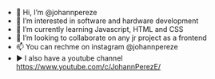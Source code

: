 - 👋 Hi, I’m @johannpereze
- 👀 I’m interested in software and hardware development
- 🌱 I’m currently learning Javascript, HTML and CSS
- 💞️ I’m looking to collaborate on any jr project as a frontend
- 📫 You can rechme on instagram @johannpereze
- ▶️ I also have a youtube channel https://www.youtube.com/c/JohannPerezE/

<!---
johannpereze/johannpereze is a ✨ special ✨ repository because its `README.md` (this file) appears on your GitHub profile.
You can click the Preview link to take a look at your changes.
--->
